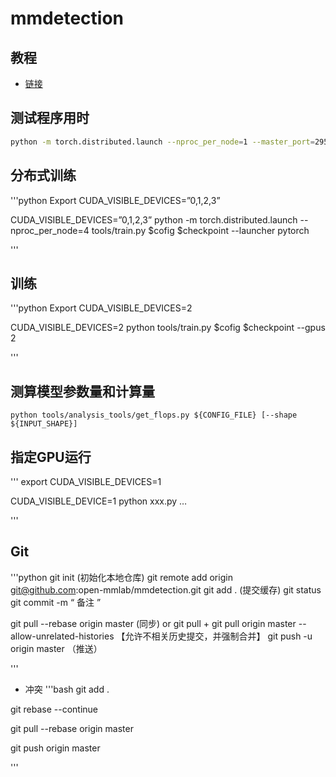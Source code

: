 # mmdetection
## 教程
* [链接](https://blog.csdn.net/qq_16137569/article/details/121316235)
## 测试程序用时

```bash
python -m torch.distributed.launch --nproc_per_node=1 --master_port=29500 tools/analysis_tools/benchmark.py $cofig $checkpoint --launcher pytorch
```
## 分布式训练
'''python
Export CUDA_VISIBLE_DEVICES=”0,1,2,3”

CUDA_VISIBLE_DEVICES=”0,1,2,3” python -m torch.distributed.launch --nproc_per_node=4 tools/train.py $cofig $checkpoint --launcher pytorch

'''

## 训练
'''python
Export CUDA_VISIBLE_DEVICES=2

CUDA_VISIBLE_DEVICES=2 python tools/train.py $cofig $checkpoint --gpus 2

'''
## 测算模型参数量和计算量
```
python tools/analysis_tools/get_flops.py ${CONFIG_FILE} [--shape ${INPUT_SHAPE}]

```
## 指定GPU运行
'''
export CUDA_VISIBLE_DEVICES=1 

CUDA_VISIBLE_DEVICE=1 python xxx.py …

'''

## Git
'''python
git init (初始化本地仓库)
git remote add origin git@github.com:open-mmlab/mmdetection.git
git add .  (提交缓存)
git status
git commit -m “   备注   ”

git pull --rebase origin master (同步)
or   git pull + git pull origin master --allow-unrelated-histories 【允许不相关历史提交，并强制合并】
git push -u origin master （推送）

'''
* 冲突
'''bash 
git add . 

git rebase --continue

git pull --rebase origin master 

git push origin master

'''
